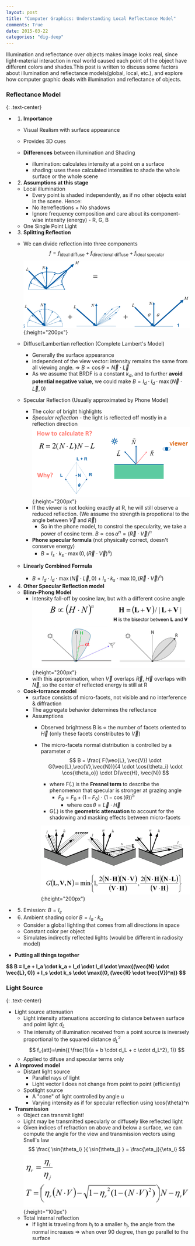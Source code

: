 ```yaml
---
layout: post
title: "Computer Graphics: Understanding Local Reflectance Model"
comments: True
date: 2015-03-22
categories: "dig-deep"
---
```


Illumination and reflectance over objects makes image looks real, since light-material interaction in real world caused each point of the object have different colors and shades.This post is written to discuss some factors about illumination and reflectance models(global, local, etc.), and explore how computer graphic deals with illumination and reflectance of objects.

<!--more-->

### Reflectance Model
{: .text-center}

* 1)  __Importance__
  * Visual Realism with surface appearance
  * Provides 3D cues

  * __Differences__ between illumination and Shading
    * illumination: calculates intensity at a point on a surface
    * shading: uses these calculated intensities to shade the whole surface or the whole scene

* 2)  __Assumptions at this stage__
  * Local illumination
    * Every point is shaded independently, as if no other objects exist in the scene. Hence:
    * No iterreflections + No shadows
    * Ignore frequency composition and care about its component-wise intensity (energy) - R, G, B
  * One Single Point Light

* 3)  __Splitting Reflection__
  * We can divide reflection into three components
  $$
  f = f_{\text{ideal diffuse}} + f_{ \text{directional diffuse} } + f_{ \text{ideal specular}}
  $$
  ![alt "reflectance geometry graph"](/images/posts/2015-03-22-reflectance-splitting.png){:height="200px"}

  * Diffuse/Lambertian reflection (Complete Lambert's Model)
    * Generally the surface appearance
    * independent of the view vector: intensity remains the same from all viewing angle. => $B \propto \cos{\theta} = \vec{N} \cdot \vec{L}$
    * As we assume that BRDF is a constant $k_d$, and to further __avoid potential negative value__, we could make $B = I_d \cdot I_d \cdot \max{(\vec{N} \cdot \vec{L}, 0)}$
  * Specular Reflection (Usually approximated by Phone Model)
    * The color of bright highlights
    * _Specular reflection_ - the light is reflected off mostly in a reflection direction
    ![alt "viewer angle calculation"](/images/posts/2015-03-22-reflection-angle.png){:height="200px"}
    * If the viewer is not looking exactly at R, he will still observe a reduced reflection. (We assume the strength is propotional to the angle between $\vec{V}$ and $\vec{R}$)
      * So in the phone model, to constrol the specularity, we take a power of cosine term. $B \propto \cos{\alpha}^n = (\vec{R} \cdot \vec{V})^n$
    * __Phone specular formula__ (not physically correct, doesn't conserve energy)
      * $B = I_s \cdot k_s \cdot \max{(0, (\vec{R} \cdot \vec{V})^n)}$
  * __Linearly Combined Formula__
    * $B = I_d \cdot I_d \cdot \max{(\vec{N} \cdot \vec{L}, 0)} + I_s \cdot k_s \cdot \max{(0, (\vec{R} \cdot \vec{V})^n)}$

* 4)  __Other Specular Reflection model__
  * __Blinn-Phong Model__
    * Intensity fall-off by cosine law, but with a different cosine angle
    ![alt "blinn-phone model"](/images/posts/2015-03-22-blinn-phong.png){:height="200px"}
    * with this approximation, when $\vec{V}$ overlaps $\vec{R}$, $\vec{H}$ overlaps with $\vec{N}$, so the center of reflected energy is still at R
  * __Cook-torrance model__
    * surface consists of micro-facets, not visible and no interference & diffraction
    * The aggregate behavior determines the reflectance
    * Assumptions
      * Observed brightness B is $\propto$ the number of facets oriented to $\vec{H}$ (only these facets constributes to $\vec{V}$)
      * The micro-facets normal distribution is controlled by a parameter $\sigma$
      $$
      B = \frac{ F(\vec{L}, \vec{V}) \cdot G(\vec{L},\vec{V},\vec{N})}{4 \cdot \cos{\theta_i} \cdot \cos{\theta_o}} \cdot D(\vec{H}, \vec{N})
      $$
        * where F(.) is the __Fresnel term__ to describe the phenomenon that specular is stronger at grazing angle
          * $F_{\theta} = F_0 + (1 - F_0)\cdot(1 - \cos{(\theta))}^5$
            * where $\cos{\theta} = \vec{L} \cdot \vec{H}$
        * G(.) is the __geometric attenuation__ to account for the shadowing and masking effects between micro-facets

        ![alt "geometrix term"](/images/posts/2015-03-22-geometrix-attenuation.png){:height="200px"}
* 5)  Emission: $B = I_e$
* 6)  Ambient shading color
    $B = I_a \cdot k_a$
    * Consider a global lighting that comes from all directions in space
    * Constant color per object
    * Simulates indirectly reflected lights (would be different in radiosity model)
* __Putting all things together__

<div class="maxim">
<strong>
$$
B = I_e + I_a \cdot k_a + I_d \cdot I_d \cdot \max{(\vec{N} \cdot \vec{L}, 0)} + I_s \cdot k_s \cdot \max{(0, (\vec{R} \cdot \vec{V})^n)}
$$
</strong>
</div>

### Light Source
{: .text-center}
* Light source attenuation
  * Light intensity attenuations according to distance between surface and point light $d_L$
  * The intensity of illumination received from a point source is inversely proportional to the squared distance $d_L^2$
  $$
    f_{att}=\min{( \frac{1}{a + b \cdot d_L + c \cdot d_L^2}, 1)}
  $$
  * Applied to difuse and specular terms only
* __A improved model__
  * Distant light source
    * Parallel rays of light
    * Light vector I does not change from point to point (efficiently)
  * Spotlight source
    * A "cone" of light controlled by angle u
    * Varying intensity as if for specular reflection using \cos{\theta}^n
* __Transmission__
  * Object can transmit light!
  * Light may be transmitted specularly or diffusely like reflected light
  * Given indices of refraction on above and below a surface, we can compute the angle for the view and transmission vectors using Snell's law
  $$
    \frac{ \sin{\theta_i} }{ \sin{\theta_j} } =  \frac{\eta_j}{\eta_i}
  $$
  ![alt "transmission formula"](/images/posts/2015-03-22-transmission-direction.png){:height="100px"}
  * Total internal reflection
    * If light is traveling from $h_i$ to a smaller $h_j$, the angle from the normal increases => when over 90 degree, then go parallel to the surface
